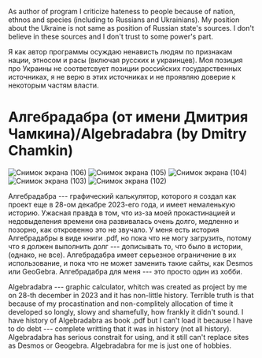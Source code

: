 As author of program I criticize hateness to people because of nation, ethnos and species (including to Russians and Ukrainians). My position about the Ukraine is not same as position of Russian state's sources. I don't believe in these sources and I don't trust to some power's part. 

Я как автор программы осуждаю ненависть людям по признакам нации, этносом и расы (включая русских и украинцев). Моя позиция про Украины не соответсвует позиции российских государственных источниках, я не верю в этих источниках и не проявляю доверие к некоторым частям власти.
# Алгебрадабра (от имени Дмитрия Чамкина)/Algebradabra (by Dmitry Chamkin)
![Снимок экрана (106)](https://github.com/user-attachments/assets/33e10549-4319-4cb5-850b-88835f0c3d3b)
![Снимок экрана (105)](https://github.com/user-attachments/assets/0e32514d-33dc-418b-9d48-625e23461e52)
![Снимок экрана (104)](https://github.com/user-attachments/assets/56e05fae-311a-4da2-ae17-52d2e3853a2b)
![Снимок экрана (103)](https://github.com/user-attachments/assets/ee300a32-ce91-4071-8e0e-548197e7b922)
![Снимок экрана (102)](https://github.com/user-attachments/assets/59396f12-3b18-41ac-aed9-6689d77f18cd)

Алгебрадабра --- графический калькулятор, которого я создал как проект еще в 28-ом декабре 2023-его года, и имеет немаленькую историю. Ужасная правда в том, что из-за моей прокастинацией и недовыделения времени она развивалась очень долго, медленно и позорно, как откровенно это не звучало. У меня есть история Алгебрадабры в виде книги .pdf, но пока что не могу загрузить, потому что я должен выполнить долг --- дописывать то, что было в истории, (однако, не все).
Алгебрадабра имеет серьезное ограничение в их использование, и пока что не может заменить такие сайты, как Desmos или GeoGebra. Алгебрадабра для меня --- это просто один из хобби. 

Algebradabra --- graphic calculator, whitch was created as project by me on 28-th december in 2023 and it has non-little history. Terrible truth is that because of my procastination and non-complitely allocation of time it developed so longly, slowy and shamefully, how frankly it didn't sound. I have history of Algebradabra as book .pdf but I can't load it because I have to do debt --- complete writting that it was in history (not all history).
Algebradabra has serious constrait for using, and it still can't replace sites as Desmos or Geogebra. Algebradabra for me is just one of hobbies.
